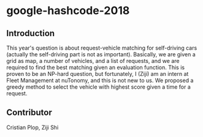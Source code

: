 # google-hashcode-2018

## Introduction
This year's question is about request-vehicle matching for self-driving cars (actually the self-driving part is not as important). Basically, we are given a grid as map, a number of vehicles, and a list of requests, and we are required to find the best matching given an evaluation function. 
This is proven to be an NP-hard question, but fortunately, I (Ziji) am an intern at Fleet Management at nuTonomy, and this is not new to us.
We proposed a greedy method to select the vehicle with highest score given a time for a request. 

## Contributor
Cristian Plop, Ziji Shi
